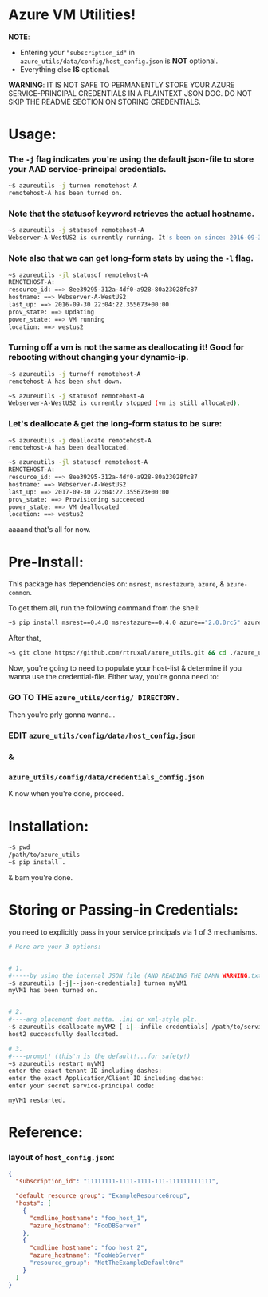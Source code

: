 Azure VM Utilities!
===================
**NOTE**:
 - Entering your `"subscription_id"` in `azure_utils/data/config/host_config.json` is **NOT** optional.
 - Everything else **IS** optional.

**WARNING**:
IT IS NOT SAFE TO PERMANENTLY STORE YOUR AZURE SERVICE-PRINCIPAL CREDENTIALS IN A PLAINTEXT JSON DOC.
DO NOT SKIP THE README SECTION ON STORING CREDENTIALS.

# Usage:

### The `-j` flag indicates you're using the default json-file to store your AAD service-principal credentials.
```sh
~$ azureutils -j turnon remotehost-A
remotehost-A has been turned on.
```

### Note that the statusof keyword retrieves the actual hostname.
```sh
~$ azureutils -j statusof remotehost-A
Webserver-A-WestUS2 is currently running. It's been on since: 2016-09-30 22:04:22.355673+00:00
```

### Note also that we can get long-form stats by using the `-l` flag.
```sh
~$ azureutils -jl statusof remotehost-A
REMOTEHOST-A:
resource_id: ==> 8ee39295-312a-4df0-a928-80a23028fc87
hostname: ==> Webserver-A-WestUS2
last_up: ==> 2016-09-30 22:04:22.355673+00:00
prov_state: ==> Updating
power_state: ==> VM running
location: ==> westus2
```

### Turning off a vm is not the same as deallocating it! Good for rebooting without changing your dynamic-ip.
```sh
~$ azureutils -j turnoff remotehost-A
remotehost-A has been shut down.

~$ azureutils -j statusof remotehost-A
Webserver-A-WestUS2 is currently stopped (vm is still allocated).
```

### Let's deallocate & get the long-form status to be sure:
```sh
~$ azureutils -j deallocate remotehost-A
remotehost-A has been deallocated.

~$ azureutils -jl statusof remotehost-A
REMOTEHOST-A:
resource_id: ==> 8ee39295-312a-4df0-a928-80a23028fc87
hostname: ==> Webserver-A-WestUS2
last_up: ==> 2017-09-30 22:04:22.355673+00:00
prov_state: ==> Provisioning succeeded
power_state: ==> VM deallocated
location: ==> westus2
```

aaaand that's all for now.

# Pre-Install:

This package has dependencies on: `msrest`, `msrestazure`, `azure`, & `azure-common`.

To get them all, run the following command from the shell:
```sh
~$ pip install msrest==0.4.0 msrestazure==0.4.0 azure=="2.0.0rc5" azure-common==1.1.4
```
After that,
```sh
~$ git clone https://github.com/rtruxal/azure_utils.git && cd ./azure_utils
```
Now, you're going to need to populate your host-list & determine if you wanna use the credential-file.
Either way, you're gonna need to:
### **GO TO THE `azure_utils/config/ DIRECTORY.`**
Then you're prly gonna wanna...
### EDIT `azure_utils/config/data/host_config.json`
### &
### `azure_utils/config/data/credentials_config.json`

K now when you're done, proceed.


# Installation:
```sh
~$ pwd
/path/to/azure_utils
~$ pip install .
```
& bam you're done.

# Storing or Passing-in Credentials:

   you need to explicitly pass in your service principals via 1 of 3 mechanisms.

```sh
# Here are your 3 options:


# 1.
#-----by using the internal JSON file (AND READING THE DAMN WARNING.txt)
~$ azureutils [-j|--json-credentials] turnon myVM1
myVM1 has been turned on.


# 2.
#----arg placement dont matta. .ini or xml-style plz.
~$ azureutils deallocate myVM2 [-i|--infile-credentials] /path/to/service/principal/credentials.txt
host2 successfully deallocated.

# 3.
#----prompt! (this'n is the default!...for safety!)
~$ azureutils restart myVM1
enter the exact tenant ID including dashes:
enter the exact Application/Client ID including dashes:
enter your secret service-principal code:

myVM1 restarted.
```


# Reference:

### layout of `host_config.json`:
```json
{
  "subscription_id": "11111111-1111-1111-111-111111111111",

  "default_resource_group": "ExampleResourceGroup",
  "hosts": [
    {
      "cmdline_hostname": "foo_host_1",
      "azure_hostname": "FooDBServer"
    },
    {
      "cmdline_hostname": "foo_host_2",
      "azure_hostname": "FooWebServer"
      "resource_group": "NotTheExampleDefaultOne"
    }
  ]
}

```
